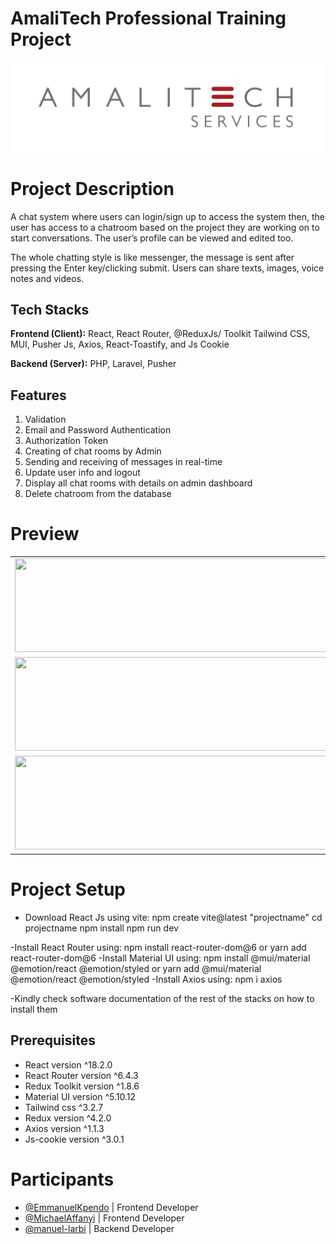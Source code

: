 # AmaliTech Professional Training Project

![Amalitech](./amalitech.jpeg)

# Project Description

A chat system where users can login/sign up to access the system then, the user has access to a chatroom based on the project they are working on to start conversations. The user’s profile can be viewed and edited too. 

The whole chatting style is like messenger, the message is sent after pressing the Enter key/clicking submit. Users can share texts, images, voice notes and videos.

## Tech Stacks

**Frontend (Client):** React, React Router, @ReduxJs/ Toolkit Tailwind CSS, MUI, Pusher Js, Axios, React-Toastify, and Js Cookie

**Backend (Server):** PHP, Laravel, Pusher

## Features

1. Validation 
2. Email and Password Authentication 
3. Authorization Token
3. Creating of chat rooms by Admin
4. Sending and receiving of messages in real-time
5. Update user info and logout
6. Display all chat rooms with details on admin dashboard
7. Delete chatroom from the database

# Preview

<table align="center">
    <tr>
        <td>
            <img src="./src/Previews/login.png" width=800px height=150px>
        </td>
        <td>
            <img src="./src/Previews/dashboard.png" width=800px height=150px>
        </td>
    </tr>
    <tr>
        <td>
            <img src="./src/Previews/add.png" width=800px height=150px>
        </td>
        <td>
            <img src="./src/Previews/edit.png" width=800px height=150px>
        </td>
    </tr>
    <tr>
        <td>
            <img src="./src/Previews/price.png" width=800px height=150px>
        </td>
        <td>
            <img src="./src/Previews/image.png" width=800px height=150px>
        </td>
    </tr>

</table>



# Project Setup

- Download React Js using vite: 
npm create vite@latest
"projectname"
cd projectname
npm install
npm run dev

-Install React Router using: npm install react-router-dom@6 or yarn add react-router-dom@6
-Install Material UI using: npm install @mui/material @emotion/react @emotion/styled or yarn add @mui/material @emotion/react @emotion/styled
-Install Axios using: npm i axios

-Kindly check software documentation of the rest of the stacks on how to install them

## Prerequisites

- React version ^18.2.0
- React Router version ^6.4.3
- Redux Toolkit version ^1.8.6
- Material UI version ^5.10.12
- Tailwind css ^3.2.7 
- Redux version ^4.2.0
- Axios version ^1.1.3
- Js-cookie version ^3.0.1

# Participants

- [@EmmanuelKpendo](https://github.com/EmmanuelKpendo) | Frontend Developer
- [@MichaelAffanyi](https://github.com/MichaelAffanyi) | Frontend Developer
- [@manuel-larbi](https://github.com/manuel-larbi) | Backend Developer